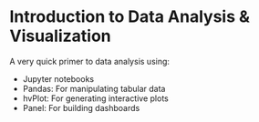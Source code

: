 # Introduction to Data Analysis & Visualization

A very quick primer to data analysis using:

* Jupyter notebooks
* Pandas: For manipulating tabular data
* hvPlot: For generating interactive plots
* Panel: For building dashboards
